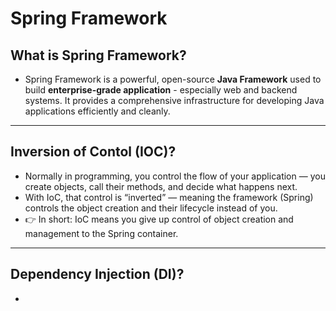 # Spring Framework

## What is Spring Framework?
- Spring Framework is a powerful, open-source **Java Framework** used to build **enterprise-grade application** - especially web and backend systems. It provides a comprehensive infrastructure for developing Java applications efficiently and cleanly.

---

## Inversion of Contol (IOC)?
- Normally in programming, you control the flow of your application — you create objects, call their methods, and decide what happens next.
- With IoC, that control is “inverted” — meaning the framework (Spring) controls the object creation and their lifecycle instead of you.
- 👉 In short: IoC means you give up control of object creation and management to the Spring container.

--- 

## Dependency Injection (DI)?
- 